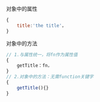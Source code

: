 
对象中的属性
```js
{
	title:'the title'，
}
```

对象中的方法
```js
// 1.与属性统一，将fn作为属性值
{
	getTitle：fn，
}
// 2.对象中的方法：无需function关键字
{
	getTitle(){}
}
```
